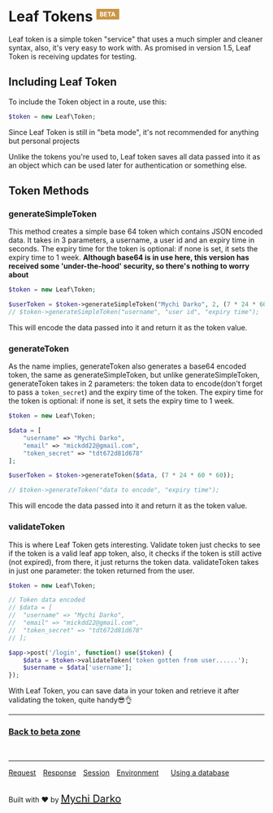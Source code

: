 # Leaf Tokens <sup><span style="background: rgb(201, 150, 70); color: white; padding: 3px 7px; font-size: 12px;">BETA</span></sup>

Leaf token is a simple token "service" that uses a much simpler and cleaner syntax, also, it's very easy to work with. As promised in version 1.5, Leaf Token is receiving updates for testing.

## Including Leaf Token

To include the Token object in a route, use this:

```php
$token = new Leaf\Token;
```

Since Leaf Token is still in "beta mode", it's not recommended for anything but personal projects

Unlike the tokens you're used to, Leaf token saves all data passed into it as an object which can be used later for authentication or something else.

## Token Methods

### generateSimpleToken

This method creates a simple base 64 token which contains JSON encoded data. It takes in 3 parameters, a username, a user id and an expiry time in seconds. The expiry time for the token is optional: if none is set, it sets the expiry time to 1 week.
**Although base64 is in use here, this version has received some 'under-the-hood' security, so there's nothing to worry about**

```php
$token = new Leaf\Token;

$userToken = $token->generateSimpleToken("Mychi Darko", 2, (7 * 24 * 60 * 60));
// $token->generateSimpleToken("username", "user id", "expiry time");
```

This will encode the data passed into it and return it as the token value.

### generateToken

As the name implies, generateToken also generates a base64 encoded token, the same as generateSimpleToken, but unlike generateSimpleToken, generateToken takes in 2 parameters: the token data to encode(don't forget to pass a `token_secret`) and the expiry time of the token. The expiry time for the token is optional: if none is set, it sets the expiry time to 1 week.

```php
$token = new Leaf\Token;

$data = [
	"username" => "Mychi Darko",
	"email" => "mickdd22@gmail.com",
	"token_secret" => "tdt672d81d678"
];

$userToken = $token->generateToken($data, (7 * 24 * 60 * 60));

// $token->generateToken("data to encode", "expiry time");
```

This will encode the data passed into it and return it as the token value.

### validateToken

This is where Leaf Token gets interesting. Validate token just checks to see if the token is a valid leaf app token, also, it checks if the token is still active (not expired), from there, it just returns the token data. validateToken takes in just one parameter: the token returned from the user.

```php
$token = new Leaf\Token;

// Token data encoded
// $data = [
// 	"username" => "Mychi Darko",
// 	"email" => "mickdd22@gmail.com",
// 	"token_secret" => "tdt672d81d678"
// ];

$app->post('/login', function() use($token) {
	$data = $token->validateToken('token gotten from user......');
	$username = $data['username'];
});
```
With Leaf Token, you can save data in your token and retrieve it after validating the token, quite handy😎👌

<hr>

### [Back to beta zone](leaf/v/2.4-beta/beta-zone/)

<br>
<hr>

<a href="#/v/2.0/http/request" style="margin: 0px">Request</a>
<a href="#/v/2.0/http/response" style="margin: 0px 10px;">Response</a>
<a href="#/v/2.0/http/session" style="margin: 0px; 10px;">Session</a>
<a href="#/v/2.0/environment" style="margin: 0px 10px;">Environment</a>
<a href="#/v/2.0/database" style="margin: 0px 10px;">Using a database</a>

<br>
Built with ❤ by <a href="https://mychi.netlify.com" style="font-size: 20px; color: #111;" target="_blank">Mychi Darko</a>